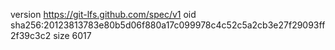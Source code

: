 version https://git-lfs.github.com/spec/v1
oid sha256:20123813783e80b5d06f880a17c099978c4c52c5a2cb3e27f29093ff2f39c3c2
size 6017
